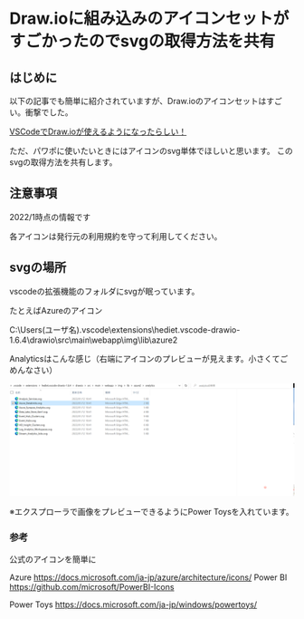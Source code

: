 # Draw.ioに組み込みのアイコンセットがすごかったのでsvgの取得方法を共有

## はじめに

以下の記事でも簡単に紹介されていますが、Draw.ioのアイコンセットはすごい。衝撃でした。

[VSCodeでDraw.ioが使えるようになったらしい！](https://qiita.com/riku-shiru/items/5ab7c5aecdfea323ec4e#%E5%B0%8E%E5%85%A5%E6%96%B9%E6%B3%95)

ただ、パワポに使いたいときにはアイコンのsvg単体でほしいと思います。
このsvgの取得方法を共有します。

## 注意事項

2022/1時点の情報です

各アイコンは発行元の利用規約を守って利用してください。

## svgの場所

vscodeの拡張機能のフォルダにsvgが眠っています。

たとえばAzureのアイコン

C:\Users\(ユーザ名)\.vscode\extensions\hediet.vscode-drawio-1.6.4\drawio\src\main\webapp\img\lib\azure2

Analyticsはこんな感じ（右端にアイコンのプレビューが見えます。小さくてごめんなさい）

![](.image/2022-01-28-11-15-22.png)

※エクスプローラで画像をプレビューできるようにPower Toysを入れています。

### 参考

公式のアイコンを簡単に

Azure
https://docs.microsoft.com/ja-jp/azure/architecture/icons/
Power BI
https://github.com/microsoft/PowerBI-Icons

Power Toys
https://docs.microsoft.com/ja-jp/windows/powertoys/

